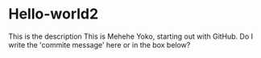 # Hello-world2
This is the description
This is Mehehe Yoko, starting out with GitHub. 
Do I write the 'commite message' here or in the box below?
